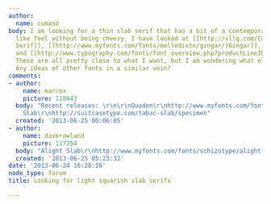 ```yaml
---
author:
  name: cumaso
body: I am looking for a thin slab serif that has a bit of a contemporary or "tech"
  like feel without being cheesy. I have looked at [[http://vllg.com/Constellation/Apex_Serif#panel=usage-poster|Apex
  Serif]], [[http://www.myfonts.com/fonts/mellediete/gingar/|Gingar]], [[http://www.myfonts.com/fonts/mti/soho/|Soho]],
  and [[http://www.typography.com/fonts/font_overview.php?productLineID=100036|Vitesse.]]
  These are all pretty close to what I want, but I am wondering what else is out there.
  Any ideas of other fonts in a similar vein?
comments:
- author:
    name: marcox
    picture: 110443
  body: "Recent releases: \r\n\r\nQuadon\r\nhttp://www.myfonts.com/fonts/rene-bieder/quadon/\r\n\r\nAlianza\r\nhttp://www.myfonts.com/fonts/corradine/alianza/\r\n\r\nTabac
    Slab\r\nhttp://suitcasetype.com/tabac-slab/specimen"
  created: '2013-06-25 00:06:05'
- author:
    name: daverowland
    picture: 117354
  body: "Alight Slab\r\nhttp://www.myfonts.com/fonts/schizotype/alight-slab/\r\n(mine)"
  created: '2013-06-25 05:23:32'
date: '2013-06-24 16:28:16'
node_type: forum
title: Looking for light squarish slab serifs

---
```

